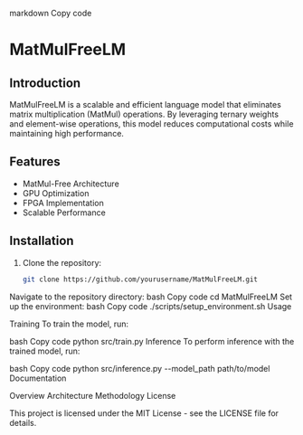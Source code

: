markdown
Copy code
# MatMulFreeLM

## Introduction
MatMulFreeLM is a scalable and efficient language model that eliminates matrix multiplication (MatMul) operations. By leveraging ternary weights and element-wise operations, this model reduces computational costs while maintaining high performance.

## Features
- MatMul-Free Architecture
- GPU Optimization
- FPGA Implementation
- Scalable Performance

## Installation
1. Clone the repository:
   ```bash
   git clone https://github.com/yourusername/MatMulFreeLM.git
Navigate to the repository directory:
bash
Copy code
cd MatMulFreeLM
Set up the environment:
bash
Copy code
./scripts/setup_environment.sh
Usage

Training
To train the model, run:

bash
Copy code
python src/train.py
Inference
To perform inference with the trained model, run:

bash
Copy code
python src/inference.py --model_path path/to/model
Documentation

Overview
Architecture
Methodology
License

This project is licensed under the MIT License - see the LICENSE file for details.